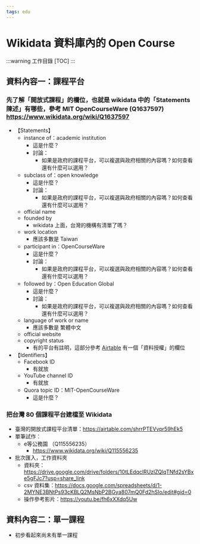 ```yaml
---
tags: edu
---
```


# Wikidata 資料庫內的 Open Course

:::warning
工作目錄
[TOC]
:::

## 資料內容一：課程平台

### 先了解「開放式課程」的欄位，也就是 wikidata 中的「Statements　陳述」有哪些，參考 MIT OpenCourseWare (Q1637597) https://www.wikidata.org/wiki/Q1637597
- 【Statements】
    - instance of：academic institution
        - 這是什麼？
        - 討論：
            - 如果是政府的課程平台，可以複選與政府相關的內容嗎？如何查看還有什麼可以選用？
    - subclass of：open knowledge
        - 這是什麼？
        - 討論：
            - 如果是政府的課程平台，可以複選與政府相關的內容嗎？如何查看還有什麼可以選用？
    - official name
    - founded by
        - wikidata 上面，台灣的機構有清單了嗎？
    - work location
        - 應該多數是 Taiwan
    - participant in：OpenCourseWare
        - 這是什麼？
        - 討論：
            - 如果是政府的課程平台，可以複選與政府相關的內容嗎？如何查看還有什麼可以選用？
    - followed by：Open Education Global
        - 這是什麼？
        - 討論：
            - 如果是政府的課程平台，可以複選與政府相關的內容嗎？如何查看還有什麼可以選用？
    - language of work or name
        - 應該多數是 繁體中文
    - official website
    - copyright status
        - 有的平台有註明，這部分參考 [Airtable](https://airtable.com/shrrPTEVvpr59hEk5) 有一個「資料授權」的欄位
- 【Identifiers】
    - Facebook ID
        - 有就放
    - YouTube channel ID
        - 有就放
    - Quora topic ID：MIT-OpenCourseWare
        - 這是什麼？

### 把台灣 80 個課程平台建檔至 Wikidata

- 臺灣的開放式課程平台清單：https://airtable.com/shrrPTEVvpr59hEk5
- 單筆試作：
    - e等公務園 （Q115556235）
        - https://www.wikidata.org/wiki/Q115556235
- 批次匯入，工作資料夾
    - 資料夾：https://drive.google.com/drive/folders/10tLEdqclRUzlZQlqTNfd2sYBxe5gFJc7?usp=share_link
    - csv 資料集：https://docs.google.com/spreadsheets/d/1-2MYNE3BNtPs93cKBLQ2MsNbP2BGya807mQ0Fd2hSIo/edit#gid=0
    - 操作參考影片：https://youtu.be/fh6xXXdq5Uw


## 資料內容二：單一課程

- 初步看起來尚未有單一課程